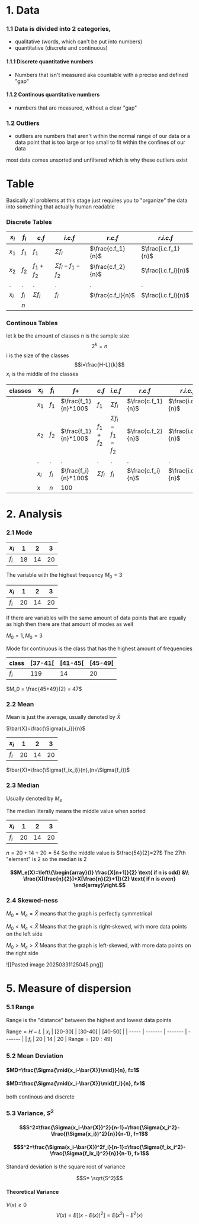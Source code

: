 # 1. Data

### 1.1 Data is divided into 2 categories, 
- qualitative (words, which can't be put into numbers)
- quantitative (discrete and continuous) 

#### 1.1.1 Discrete quantitative numbers 

- Numbers that isn't measured aka countable with a precise and defined "gap"

#### 1.1.2 Continous quantitative numbers

- numbers that are measured, without a clear "gap"

### 1.2 Outliers
- outliers are numbers that aren't within the normal range of our data or a data point that is too large or too small to fit within the confines of our data

most data comes unsorted and unfiltered which is why these outliers exist

# Table

Basically all problems at this stage just requires you to "organize" the data into something that actually human readable

### Discrete Tables

| $x_i$ | $f_i$ | $c.f$         | $i.c.f$               | ${r.c.f}$         | $r.i.c.f$           |
| ----- | ----- | ------------- | --------------------- | ----------------- | ------------------- |
| $x_1$ | $f_1$ | $f_1$         | $\Sigma{f_i}$         | $\frac{c.f_1}{n}$ | $\frac{i.c.f_1}{n}$ |
| $x_2$ | $f_2$ | $f_1+f_2$     | $\Sigma{f_i}-f_1-f_2$ | $\frac{c.f_2}{n}$ | $\frac{i.c.f_i}{n}$ |
| .     | .     | .             | .                     | .                 | .                   |
| $x_i$ | $f_i$ | $\Sigma{f_i}$ | $f_i$                 | $\frac{c.f_i}{n}$ | $\frac{i.c.f_i}{n}$ |
|       | $n$   |               |                       |                   |                     |

### Continous Tables 

let k be the amount of classes
n is the sample size
$$2^k=n$$
i is the size of the classes
$$i=\frac{H-L}{k}$$
$x_i$ is the middle of the classes

| classes | $x_i$ | $f_i$ | $f+$                | $c.f$         | $i.c.f$               | ${r.c.f}$         | $r.i.c.f$           |
| ------- | ----- | ----- | ------------------- | ------------- | --------------------- | ----------------- | ------------------- |
|         | $x_1$ | $f_1$ | $\frac{f_1}{n}*100$ | $f_1$         | $\Sigma{f_i}$         | $\frac{c.f_1}{n}$ | $\frac{i.c.f_1}{n}$ |
|         | $x_2$ | $f_2$ | $\frac{f_1}{n}*100$ | $f_1+f_2$     | $\Sigma{f_i}-f_1-f_2$ | $\frac{c.f_2}{n}$ | $\frac{i.c.f_i}{n}$ |
|         | .     | .     | .                   | .             | .                     | .                 | .                   |
|         | $x_i$ | $f_i$ | $\frac{f_i}{n}*100$ | $\Sigma{f_i}$ | $f_i$                 | $\frac{c.f_i}{n}$ | $\frac{i.c.f_i}{n}$ |
|         | x     | $n$   | $100$               |               |                       |                   |                     |

# 2. Analysis

### 2.1 Mode

| $x_i$ | 1   | 2   | 3   |
| ----- | --- | --- | --- |
| $f_i$ | 18  | 14  | 20  |

The variable with the highest frequency 
$M_0 = 3$

| $x_i$ | 1   | 2   | 3   |
| ----- | --- | --- | --- |
| $f_i$ | 20  | 14  | 20  |
If there are variables with the same amount of data points that are equally as high then there are that amount of modes as well

$M_0=1,M_0=3$

Mode for continuous is the class that has the highest amount of frequencies

| $\text{class}$ | [37-41[ | [41-45[ | [45-49[ |
| -------------- | ------- | ------- | ------- |
| $f_i$          | 119     | 14      | 20      |

$M_0 = \frac{45+49}{2} = 47$
### 2.2 Mean

Mean is just the average, usually denoted by $\bar{X}$

$\bar{X}=\frac{\Sigma{x_i}}{n}$

| $x_i$ | 1   | 2   | 3   |
| ----- | --- | --- | --- |
| $f_i$ | 20  | 14  | 20  |
$\bar{X}=\frac{\Sigma{f_ix_i}}{n},(n=\Sigma{f_i})$

### 2.3 Median

Usually denoted by $M_e$

The median literally means the middle value when sorted

| $x_i$ | 1   | 2   | 3   |
| ----- | --- | --- | --- |
| $f_i$ | 20  | 14  | 20  |

$n=20+14+20=54$ So the middle value is $\frac{54}{2}=27$
The 27th "element" is 2 so the median is 2

#### $$M_e(X)=\left\{\begin{array}{l} \frac{X[n+1]}{2} \text{ if n is odd} &\\ \frac{X[\frac{n}{2}]+X[\frac{n}{2}+1]}{2} \text{ if n is even} \end{array}\right.$$

### 2.4 Skewed-ness

$M_0=M_e=\bar{X}$ means that the graph is perfectly symmetrical

$M_0<M_e<\bar{X}$ Means that the graph is right-skewed, with more data points on the left side

$M_0>M_e>\bar{X}$ Means that the graph is left-skewed, with more data points on the right side

![[Pasted image 20250331125045.png]]

# 5. Measure of dispersion

### 5.1 Range

Range is the "distance" between the highest and lowest data points

$\text{Range} = H-L$
| $x_i$ | [20-30[ | [30-40[ | [40-50[ |
| ----- | ------- | ------- | ------- |
| $f_i$ | 20      | 14      | 20      |
$\text{Range}=[20:49]$

### 5.2 Mean Deviation

#### $MD=\frac{\Sigma{\mid{x_i-\bar{X}}\mid}}{n}, f=1$
#### $MD=\frac{\Sigma{\mid{x_i-\bar{X}}\mid}f_i}{n}, f>1$

both continous and discrete

### 5.3 Variance, $S^2$

#### $$S^2=\frac{\Sigma(x_i-\bar{X})^2}{n-1}=\frac{\Sigma{x_i^2}-\frac{(\Sigma{x_i})^2}{n}}{n-1}, f=1$$
#### $$S^2=\frac{\Sigma(x_i-\bar{X})^2f_i}{n-1}=\frac{\Sigma{f_ix_i^2}-\frac{\Sigma{f_ix_i}^2}{n}}{n-1}, f>1$$

$\text{Standard deviation is the square root of variance}$

$$S= \sqrt{S^2}$$

#### Theoretical Variance 

$V(x)\geq 0$
$$V(x)=E[(x-E(x))^2]=E(x^2)-E^2(x)$$

